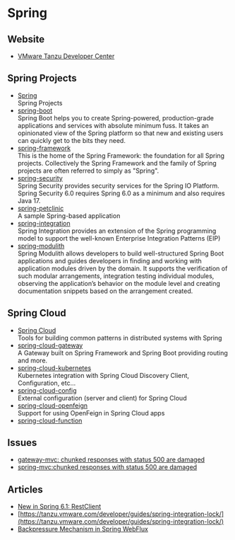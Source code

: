 # Spring

## Website

- [VMware Tanzu Developer Center](https://tanzu.vmware.com/developer/)

## Spring Projects

- [Spring](https://github.com/spring-projects)
  <br/>Spring Projects
- [spring-boot](https://spring.io/projects/spring-boot)
  <br/>Spring Boot helps you to create Spring-powered, production-grade applications and services with absolute minimum
  fuss. It takes an opinionated view of the Spring platform so that new and existing users can quickly get to the bits
  they need.
- [spring-framework](https://github.com/spring-projects/spring-framework)
  <br/>This is the home of the Spring Framework: the foundation for all Spring projects. Collectively the Spring Framework and the family of Spring projects are often referred to simply as "Spring".
- [spring-security](https://github.com/spring-projects/spring-security)
  <br/>Spring Security provides security services for the Spring IO Platform. Spring Security 6.0 requires Spring 6.0 as a minimum and also requires Java 17.
- [spring-petclinic](https://github.com/spring-projects/spring-petclinic)
  <br/>A sample Spring-based application
- [spring-integration](https://github.com/spring-projects/spring-integration)
  <br/>Spring Integration provides an extension of the Spring programming model to support the well-known Enterprise
  Integration Patterns (EIP)
- [spring-modulith](https://spring.io/projects/spring-modulith)
  <br/>Spring Modulith allows developers to build well-structured Spring Boot applications and guides developers in
  finding and working with application modules driven by the domain. It supports the verification of such modular
  arrangements, integration testing individual modules, observing the application’s behavior on the module level and
  creating documentation snippets based on the arrangement created.

## Spring Cloud

- [Spring Cloud](https://github.com/spring-cloud)
  <br/>Tools for building common patterns in distributed systems with Spring
- [spring-cloud-gateway](https://github.com/spring-cloud/spring-cloud-gateway)
  <br/>A Gateway built on Spring Framework and Spring Boot providing routing and more.
- [spring-cloud-kubernetes](https://github.com/spring-cloud/spring-cloud-kubernetes)
  <br/>Kubernetes integration with Spring Cloud Discovery Client, Configuration, etc...
- [spring-cloud-config](https://github.com/spring-cloud/spring-cloud-config)
  <br/>External configuration (server and client) for Spring Cloud
- [spring-cloud-openfeign](https://github.com/spring-cloud/spring-cloud-openfeign)
  <br/>Support for using OpenFeign in Spring Cloud apps
- [spring-cloud-function](https://github.com/spring-cloud/spring-cloud-function)


## Issues

- [gateway-mvc: chunked responses with status 500 are damaged](https://github.com/spring-cloud/spring-cloud-gateway/issues/2238)
- [spring-mvc:chunked responses with status 500 are damaged](https://github.com/spring-projects/spring-framework/issues/24699)

## Articles

- [New in Spring 6.1: RestClient](https://spring.io/blog/2023/07/13/new-in-spring-6-1-restclient)
- [https://tanzu.vmware.com/developer/guides/spring-integration-lock/](https://tanzu.vmware.com/developer/guides/spring-integration-lock/)
- [Backpressure Mechanism in Spring WebFlux](https://www.baeldung.com/spring-webflux-backpressure#:~:text=What%20Is%20Backpressure%3F,elements%20the%20recipient%20can%20consume.)